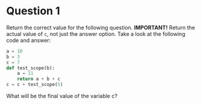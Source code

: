 # Question 1

Return the correct value for the following question.
**IMPORTANT!** Return the actual value of `c`, not just the answer option.
Take a look at the following code and answer:

```python
a = 10
b = 3
c = 7
def test_scope(b):
    a = 11
    return a + b + c
c = c + test_scope(5)
```

What will be the final value of the variable c?
